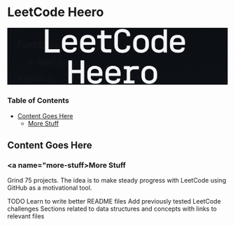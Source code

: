 # LeetCode Heero
[![logo](./img/lch_bannerv2.png)](#)

### Table of Contents
- [Content Goes Here](#content-goes-here)
    - [More Stuff](#more-stuff)

## <a name="content-goes-here">Content Goes Here</a>

### <a name="more-stuff>More Stuff</a>
Grind 75 projects.
The idea is to make steady progress with LeetCode using GitHub as a motivational tool.

TODO
Learn to write better README files
Add previously tested LeetCode challenges
Sections related to data structures and concepts with links to relevant files
